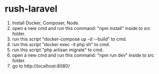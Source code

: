 # rush-laravel

1. Install Docker, Composer, Node.
2. open a new cmd and run this command: "npm install" inside to src folder.
3. run this script "docker-compose up -d --build" to cmd.
4. run this script "docker exec -it php sh" to cmd.
5. run this script "php artisan migrate" to cmd.
6. open a new cmd and run this command: "npm run dev" inside to src folder.
7. go to http://localhost:8080/
